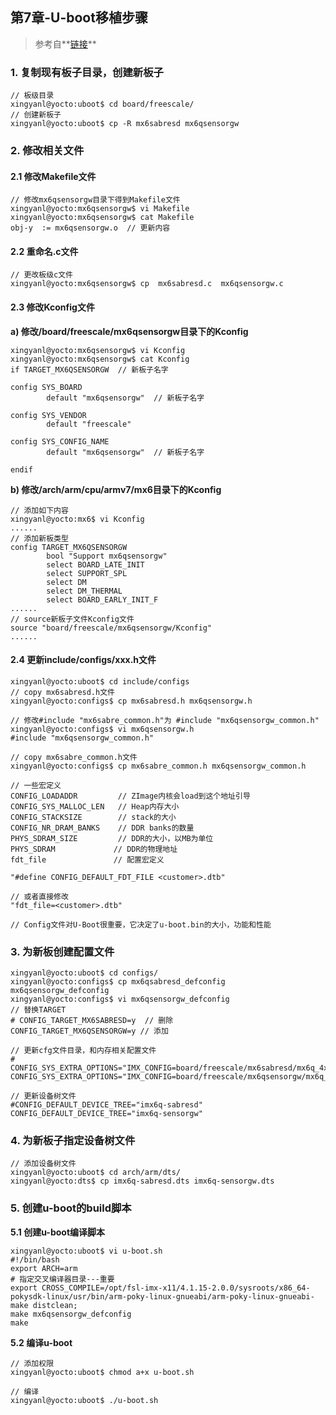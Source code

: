 ## **第7章-U-boot移植步骤**
> 参考自**[链接](http://www.imx6rex.com/open-rex/software/yocto-uboot-how-to-add-support-for-a-custom-board/)**

### **1. 复制现有板子目录，创建新板子**
```
// 板级目录
xingyanl@yocto:uboot$ cd board/freescale/
// 创建新板子
xingyanl@yocto:uboot$ cp -R mx6sabresd mx6qsensorgw
```
### **2. 修改相关文件**

#### **2.1 修改Makefile文件**
```
// 修改mx6qsensorgw目录下得到Makefile文件
xingyanl@yocto:mx6qsensorgw$ vi Makefile
xingyanl@yocto:mx6qsensorgw$ cat Makefile
obj-y  := mx6qsensorgw.o  // 更新内容
```

#### **2.2 重命名.c文件**
```
// 更改板级c文件
xingyanl@yocto:mx6qsensorgw$ cp  mx6sabresd.c  mx6qsensorgw.c
```

#### **2.3 修改Kconfig文件**
**a) 修改/board/freescale/mx6qsensorgw目录下的Kconfig**
```
xingyanl@yocto:mx6qsensorgw$ vi Kconfig
xingyanl@yocto:mx6qsensorgw$ cat Kconfig
if TARGET_MX6QSENSORGW  // 新板子名字

config SYS_BOARD
        default "mx6qsensorgw"  // 新板子名字

config SYS_VENDOR
        default "freescale"

config SYS_CONFIG_NAME
        default "mx6qsensorgw"  // 新板子名字

endif

```
**b) 修改/arch/arm/cpu/armv7/mx6目录下的Kconfig**   
```
// 添加如下内容
xingyanl@yocto:mx6$ vi Kconfig
......
// 添加新板类型
config TARGET_MX6QSENSORGW
        bool "Support mx6qsensorgw"
        select BOARD_LATE_INIT
        select SUPPORT_SPL
        select DM
        select DM_THERMAL
        select BOARD_EARLY_INIT_F
......
// source新板子文件Kconfig文件
source "board/freescale/mx6qsensorgw/Kconfig"
......
```

#### **2.4 更新include/configs/xxx.h文件**
```
xingyanl@yocto:uboot$ cd include/configs
// copy mx6sabresd.h文件
xingyanl@yocto:configs$ cp mx6sabresd.h mx6qsensorgw.h

// 修改#include "mx6sabre_common.h"为 #include "mx6qsensorgw_common.h"
xingyanl@yocto:configs$ vi mx6qsensorgw.h
#include "mx6qsensorgw_common.h"

// copy mx6sabre_common.h文件
xingyanl@yocto:configs$ cp mx6sabre_common.h mx6qsensorgw_common.h

// 一些宏定义
CONFIG_LOADADDR         // ZImage内核会load到这个地址引导
CONFIG_SYS_MALLOC_LEN   // Heap内存大小
CONFIG_STACKSIZE        // stack的大小
CONFIG_NR_DRAM_BANKS    // DDR banks的数量
PHYS_SDRAM_SIZE         // DDR的大小，以MB为单位
PHYS_SDRAM             // DDR的物理地址
fdt_file               // 配置宏定义

"#define CONFIG_DEFAULT_FDT_FILE <customer>.dtb"

// 或者直接修改
"fdt_file=<customer>.dtb"

// Config文件对U-Boot很重要，它决定了u-boot.bin的大小，功能和性能
```

### **3. 为新板创建配置文件**

```
xingyanl@yocto:uboot$ cd configs/
xingyanl@yocto:configs$ cp mx6qsabresd_defconfig mx6qsensorgw_defconfig
xingyanl@yocto:configs$ vi mx6qsensorgw_defconfig
// 替换TARGET
# CONFIG_TARGET_MX6SABRESD=y  // 删除
CONFIG_TARGET_MX6QSENSORGW=y // 添加

// 更新cfg文件目录，和内存相关配置文件
# CONFIG_SYS_EXTRA_OPTIONS="IMX_CONFIG=board/freescale/mx6sabresd/mx6q_4x_mt41j128.cfg,MX6Q"
CONFIG_SYS_EXTRA_OPTIONS="IMX_CONFIG=board/freescale/mx6qsensorgw/mx6q_4x_mt41j128.cfg,MX6Q"

// 更新设备树文件
#CONFIG_DEFAULT_DEVICE_TREE="imx6q-sabresd"
CONFIG_DEFAULT_DEVICE_TREE="imx6q-sensorgw"
```

### **4. 为新板子指定设备树文件**
```
// 添加设备树文件
xingyanl@yocto:uboot$ cd arch/arm/dts/
xingyanl@yocto:dts$ cp imx6q-sabresd.dts imx6q-sensorgw.dts
```

### **5. 创建u-boot的build脚本**
**5.1 创建u-boot编译脚本**
```
xingyanl@yocto:uboot$ vi u-boot.sh
#!/bin/bash
export ARCH=arm
# 指定交叉编译器目录---重要
export CROSS_COMPILE=/opt/fsl-imx-x11/4.1.15-2.0.0/sysroots/x86_64-pokysdk-linux/usr/bin/arm-poky-linux-gnueabi/arm-poky-linux-gnueabi-
make distclean;
make mx6qsensorgw_defconfig
make                                                                                                            
```
**5.2 编译u-boot**
```
// 添加权限
xingyanl@yocto:uboot$ chmod a+x u-boot.sh

// 编译
xingyanl@yocto:uboot$ ./u-boot.sh
```
